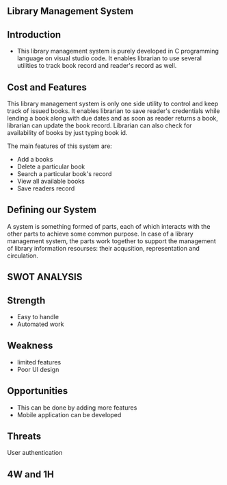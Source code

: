 ## Library Management System

## Introduction

* This library management system is purely developed in C programming language on visual studio code. It enables librarian to use several utilities to track book record and reader's record as well.

## Cost and Features
This library management system is only one side utility to control and keep track of issued books. It enables librarian to save reader's credentials while lending a book along with due dates and as soon as reader returns a book, librarian can update the book record. Librarian can also check for availability of books by just typing book id.

The main features of this system are:
* Add a books
* Delete a particular book
* Search a particular book's record
* View all available books
* Save readers record

## Defining our System

A system is something formed of parts, each of which interacts with the other parts to achieve some common purpose. In case of a library management system, the parts work together to support the management of library information resourses: their acqusition, representation and circulation.

## SWOT ANALYSIS

## Strength
* Easy to handle
* Automated work
## Weakness
* limited features 
* Poor UI design
## Opportunities
* This can be done by adding more features
* Mobile application can be developed
## Threats
User authentication

## 4W and 1H

